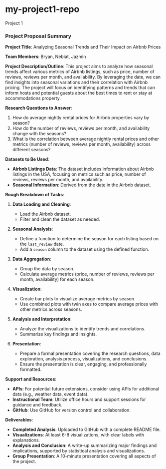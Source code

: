 # my-project1-repo
Project 1


### Project Proposal Summary

**Project Title**: Analyzing Seasonal Trends and Their Impact on Airbnb Prices

**Team Members**: Bryan, Nebiat, Jazmin

**Project Description/Outline**:
This project aims to analyze how seasonal trends affect various metrics of Airbnb listings, such as price, number of reviews, reviews per month, and availability. By leveraging the date, we can find insights into seasonal variations and their correlation with Airbnb pricing. The project will focus on identifying patterns and trends that can inform hosts and potential guests about the best times to rent or stay at accommodations property.

**Research Questions to Answer**:
1. How do average nightly rental prices for Airbnb properties vary by season?
2. How do the number of reviews, reviews per month, and availability change with the seasons?
3. What is the correlation between average nightly rental prices and other metrics (number of reviews, reviews per month, availability) across different seasons?

**Datasets to Be Used**:
- **Airbnb Listings Data**: The dataset includes information about Airbnb listings in the USA, focusing on metrics such as price, number of reviews, reviews per month, and availability.
- **Seasonal Information**: Derived from the date in the Airbnb dataset.

**Rough Breakdown of Tasks**:
1. **Data Loading and Cleaning**:
   - Load the Airbnb dataset.
   - Filter and clean the dataset as needed.

2. **Seasonal Analysis**:
   - Define a function to determine the season for each listing based on the `last_review` date.
   - Add a `season` column to the dataset using the defined function.

3. **Data Aggregation**:
   - Group the data by season.
   - Calculate average metrics (price, number of reviews, reviews per month, availability) for each season.

4. **Visualization**:
   - Create bar plots to visualize average metrics by season.
   - Use combined plots with twin axes to compare average prices with other metrics across seasons.

5. **Analysis and Interpretation**:
   - Analyze the visualizations to identify trends and correlations.
   - Summarize key findings and insights.

6. **Presentation**:
   - Prepare a formal presentation covering the research questions, data exploration, analysis process, visualizations, and conclusions.
   - Ensure the presentation is clear, engaging, and professionally formatted.

**Support and Resources**:
- **APIs**: For potential future extensions, consider using APIs for additional data (e.g., weather data, event data).
- **Instructional Team**: Utilize office hours and support sessions for guidance and feedback.
- **GitHub**: Use GitHub for version control and collaboration.

**Deliverables**:
- **Completed Analysis**: Uploaded to GitHub with a complete README file.
- **Visualizations**: At least 6-8 visualizations, with clear labels with explanations.
- **Analysis and Conclusion**: A write-up summarizing major findings and implications, supported by statistical analysis and visualizations.
- **Group Presentation**: A 10-minute presentation covering all aspects of the project.
